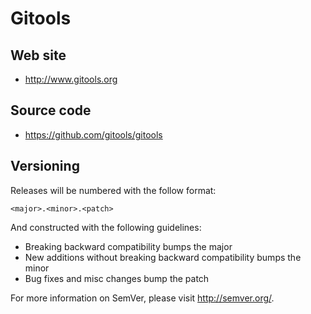 Gitools
=======

Web site 
------------

+ <http://www.gitools.org>

Source code
-----------

+ <https://github.com/gitools/gitools>

Versioning
----------

Releases will be numbered with the follow format:

`<major>.<minor>.<patch>`

And constructed with the following guidelines:

* Breaking backward compatibility bumps the major
* New additions without breaking backward compatibility bumps the minor
* Bug fixes and misc changes bump the patch

For more information on SemVer, please visit <http://semver.org/>.
